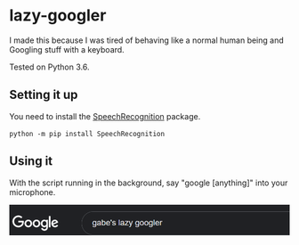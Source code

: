 # lazy-googler
I made this because I was tired of behaving like a normal human being and Googling stuff with a keyboard.

Tested on Python 3.6.

## Setting it up
You need to install the [SpeechRecognition](https://pypi.org/project/SpeechRecognition/) package.
  ```
  python -m pip install SpeechRecognition
  ```

## Using it
With the script running in the background, say "google [anything]" into your microphone.


![image](extras/image_2021-01-26_182105.png)
